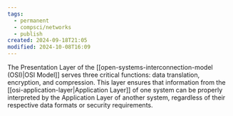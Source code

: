 ```yaml
---
tags:
  - permanent
  - compsci/networks
  - publish
created: 2024-09-18T21:05
modified: 2024-10-08T16:09
---
```

The Presentation Layer of the [[open-systems-interconnection-model (OSI)|OSI Model]] serves three critical functions: data translation, encryption, and compression. This layer ensures that information from the [[osi-application-layer|Application Layer]] of one system can be properly interpreted by the Application Layer of another system, regardless of their respective data formats or security requirements. 